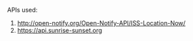 APIs used:
1) http://open-notify.org/Open-Notify-API/ISS-Location-Now/
2) https://api.sunrise-sunset.org
